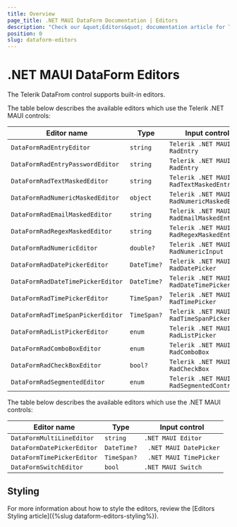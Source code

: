 ```yaml
---
title: Overview
page_title: .NET MAUI DataForm Documentation | Editors
description: "Check our &quot;Editors&quot; documentation article for Telerik DataForm for .NET MAUI control."
position: 0
slug: dataform-editors
---
```


# .NET MAUI DataForm Editors

The Telerik DataFrom control supports built-in editors.

The table below describes the available editors which use the Telerik .NET MAUI controls:

| Editor name 		 | Type | Input control |
|--------------------|------------|-------|
| `DataFormRadEntryEditor` 		 | `string` | `Telerik .NET MAUI RadEntry` |
| `DataFormRadEntryPasswordEditor` 		 | `string` | `Telerik .NET MAUI RadEntry` |
| `DataFormRadTextMaskedEditor` 		 | `string` | `Telerik .NET MAUI RadTextMaskedEntry` |
| `DataFormRadNumericMaskedEditor` 		| `object` | `Telerik .NET MAUI RadNumericMaskedEntry` |
| `DataFormRadEmailMaskedEditor` 		 | `string` | `Telerik .NET MAUI RadEmailMaskedEntry` |
| `DataFormRadRegexMaskedEditor` 		 | `string` | `Telerik .NET MAUI RadRegexMaskedEntry` |
| `DataFormRadNumericEditor` 		 | `double?` | `Telerik .NET MAUI RadNumericInput` |
| `DataFormRadDatePickerEditor`	 | `DateTime?` | `Telerik .NET MAUI RadDatePicker` |
| `DataFormRadDateTimePickerEditor`		| `DateTime?` | `Telerik .NET MAUI RadDateTimePicker` |
| `DataFormRadTimePickerEditor`		| `TimeSpan?` | `Telerik .NET MAUI RadTimePicker` |
| `DataFormRadTimeSpanPickerEditor` 	 | `TimeSpan?` | `Telerik .NET MAUI RadTimeSpanPicker` |
| `DataFormRadListPickerEditor`     | `enum` | `Telerik .NET MAUI RadListPicker` |
| `DataFormRadComboBoxEditor`		 | `enum` | `Telerik .NET MAUI RadComboBox` |
| `DataFormRadCheckBoxEditor`		 | `bool?` | `Telerik .NET MAUI RadCheckBox` |
| `DataFormRadSegmentedEditor`		 | `enum` | `Telerik .NET MAUI RadSegmentedControl` |

The table below describes the available editors which use the .NET MAUI controls:

| Editor name 		 | Type | Input control |
|--------------------|------------|-------|
| `DataFormMultiLineEditor` 		 | `string` | `.NET MAUI Editor` |
| `DataFormDatePickerEditor`	 | `DateTime?` | ` .NET MAUI DatePicker` |
| `DataFormTimePickerEditor`		| `TimeSpan?` | ` .NET MAUI TimePicker` |
| `DataFormSwitchEditor`		 | `bool` | `.NET MAUI Switch` |

## Styling

For more information about how to style the editors, review the [Editors Styling article]({%slug dataform-editors-styling%}).